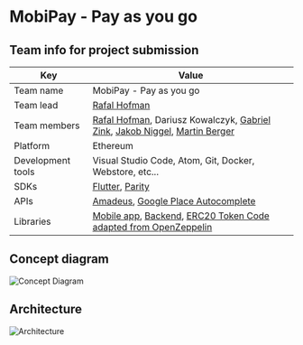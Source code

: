 # MobiPay - Pay as you go

## Team info for project submission

|Key|Value|
|-|-|
|Team name|MobiPay - Pay as you go|
|Team lead | [Rafal Hofman](https://github.com/RafalBDS)|
|Team members| [Rafal Hofman](https://github.com/RafalBDS), Dariusz Kowalczyk, [Gabriel Zink](https://github.com/gzink), [Jakob Niggel](https://github.com/Jnig), [Martin Berger](https://github.com/drmartinberger)|
|Platform | Ethereum |
|Development tools |Visual Studio Code, Atom, Git, Docker, Webstore, etc... |
|SDKs|[Flutter](https://flutter.io/), [Parity](https://github.com/paritytech/parity-ethereum)|
|APIs|[Amadeus](https://test.api.amadeus.com), [Google Place Autocomplete](https://developers.google.com/maps/documentation/javascript/examples/places-autocomplete)|
|Libraries|[Mobile app](https://github.com/blockchained-mobility-hack/404-name-not-found/blob/master/flutter_app/pubspec.yaml), [Backend](https://github.com/blockchained-mobility-hack/404-name-not-found/blob/master/backend/package.json), [ERC20 Token Code adapted from OpenZeppelin](https://github.com/OpenZeppelin/openzeppelin-solidity/tree/master/contracts/token/ERC20)|


## Concept diagram
![Concept Diagram](docs/MobiPayDiagram.png)

## Architecture
![Architecture](docs/Architecture.png)